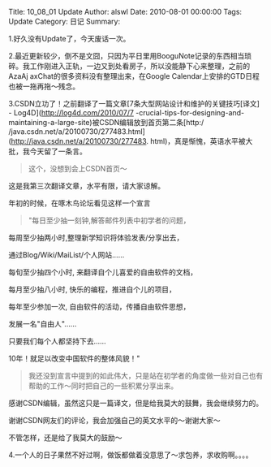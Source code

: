 Title: 10_08_01 Update
Author: alswl
Date: 2010-08-01 00:00:00
Tags: Update
Category: 日记
Summary: 

1.好久没有Update了，今天废话一次。

2.最近更新较少，倒不是文囧，只因为平日里用BooguNote记录的东西相当琐碎。我工作刚进入正轨，一边又到处看房子，所以没能静下心来整理，之前的AzaAj
axChat的很多资料没有整理出来，在Google Calendar上安排的GTD日程也被一拖再拖～残念。

3.CSDN立功了！之前翻译了一篇文章[7条大型网站设计和维护的关键技巧[译文] - Log4D](http://log4d.com/2010/07/7
-crucial-tips-for-designing-and-maintaining-a-large-site)被CSDN编辑放到首页第二条[http:/
/java.csdn.net/a/20100730/277483.html](http://java.csdn.net/a/20100730/277483.
html)，真是惭愧，英语水平被大批，我今天留了一条言。

> 这个，没想到会上CSDN首页～

这是我第三次翻译文章，水平有限，请大家谅解。

年初的时候，在啄木鸟论坛看见这样一个宣言

>

> "每日至少抽一刻钟,解答邮件列表中初学者的问题，

每周至少抽两小时,整理新学知识将体验发表/分享出去，

通过Blog/Wiki/MaiList/个人网站……

每旬至少抽四个小时, 来翻译自个儿喜爱的自由软件的文档，

每月至少抽八小时, 快乐的编程，推进自个儿的项目，

每年至少参加一次, 自由软件的活动，传播自由软件思想，

发展一名"自由人"……

只要我们每个人都坚持下去……

10年！就足以改变中国软件的整体风貌！"

>

> 我还没到宣言中提到的如此伟大，只是站在初学者的角度做一些对自己也有帮助的工作～同时把自己的一些积累分享出来。

感谢CSDN编辑，虽然这只是一篇译文，但是给我莫大的鼓舞，我会继续努力的。

谢谢CSDN网友们的评论，我会加强自己的英文水平的～谢谢大家～

不管怎样，还是给了我莫大的鼓励～

4.一个人的日子果然不好过啊，做饭都做着没意思了～求包养，求收购啊。。。。

